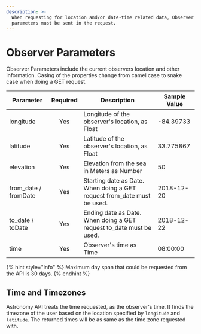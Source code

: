 ```yaml
---
description: >-
  When requesting for location and/or date-time related data, Observer
  parameters must be sent in the request.
---
```


# Observer Parameters

Observer Parameters include the current observers location and other information. Casing of the properties change from camel case to snake case when doing a GET request.

| **Parameter**         | **Required** | **Description**                                                          | Sample Value |
| --------------------- | :----------: | ------------------------------------------------------------------------ | ------------ |
| longitude             |      Yes     | Longitude of the observer's location, as Float                           | -84.39733    |
| latitude              |      Yes     | Latitude of the observer's location, as Float                            | 33.775867    |
| elevation             |      Yes     | Elevation from the sea in Meters as Number                               | 50           |
| from\_date / fromDate |      Yes     | Starting date as Date. When doing a GET request from\_date must be used. | 2018-12-20   |
| to\_date / toDate     |      Yes     | Ending date as Date. When doing a GET request to\_date must be used.     | 2018-12-22   |
| time                  |      Yes     | Observer's time as Time                                                  | 08:00:00     |

{% hint style="info" %}
Maximum day span that could be requested from the API is 30 days.
{% endhint %}

## Time and Timezones

Astronomy API treats the time requested, as the observer's time. It finds the timezone of the user based on the location specified by `longitude` and `latitude`. The returned times will be as same as the time zone requested with.
